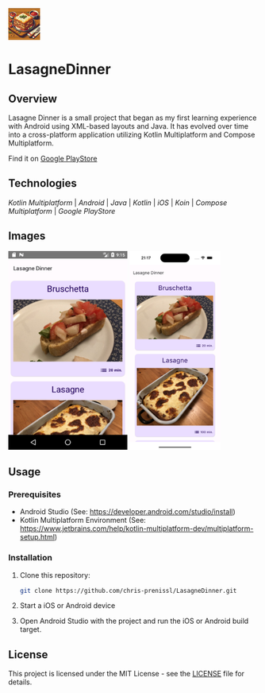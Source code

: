 <img src="screenshots/play_icon.jpeg" alt="App Icon" width="64"/>

# LasagneDinner

## Overview

Lasagne Dinner is a small project that began as my first learning experience with Android using
XML-based layouts and Java. It has evolved over time into a cross-platform application
utilizing Kotlin Multiplatform and Compose Multiplatform.

Find it on [Google PlayStore](https://play.google.com/store/apps/details?id=com.dinner.lasagnedinner)

## Technologies

_Kotlin Multiplatform_ | _Android_ | _Java_ | _Kotlin_ | _iOS_ | _Koin_ | _Compose Multiplatform_ | _Google PlayStore_

## Images

<img src="screenshots/screenshot_android.png" alt="Android Screenshot" height="400"/>
<img src="screenshots/screenshot_ios.png" alt="iOS Screenshot" height="400"/>

## Usage

### Prerequisites

- Android Studio (See: https://developer.android.com/studio/install)
- Kotlin Multiplatform Environment (See: https://www.jetbrains.com/help/kotlin-multiplatform-dev/multiplatform-setup.html)

### Installation

1. Clone this repository:

   ```bash
   git clone https://github.com/chris-prenissl/LasagneDinner.git
   ```

2. Start a iOS or Android device

3. Open Android Studio with the project and run the iOS or Android build target.

## License

This project is licensed under the MIT License - see the [LICENSE](LICENSE.md) file for details.
